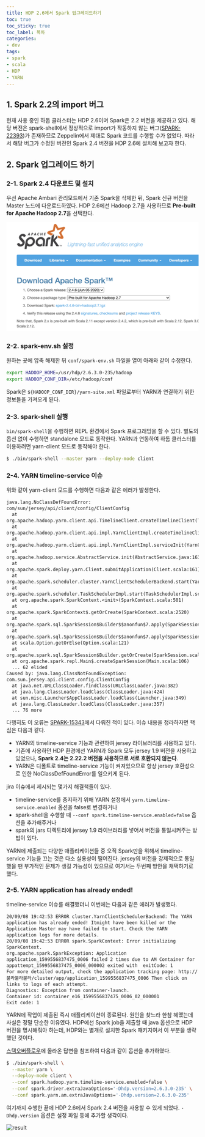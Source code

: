 ```yaml
---
title: HDP 2.6에서 Spark 업그레이드하기
toc: true
toc_sticky: true
toc_label: 목차
categories:
- dev
tags:
- spark
- scala
- HDP
- YARN
---
```


## 1. Spark 2.2의 import 버그
현재 사용 중인 하둡 클러스터는 HDP 2.6이며 Spark은 2.2 버전을 제공하고 있다.
해당 버전은 spark-shell에서 정상적으로 import가 작동하지 않는 버그([SPARK-22393](https://issues.apache.org/jira/browse/SPARK-22393))가 존재하므로 Zeppelin에서 제대로 Spark 코드를 수행할 수가 없었다.
따라서 해당 버그가 수정된 버전인 Spark 2.4 버전을 HDP 2.6에 설치해 보고자 한다.


## 2. Spark 업그레이드 하기

### 2-1. Spark 2.4 다운로드 및 설치

우선 Apache Ambari 관리모드에서 기존 Spark을 삭제한 뒤, Spark 신규 버전을 Master 노드에 다운로드하였다.
HDP 2.6에선 Hadoop 2.7을 사용하므로 **Pre-built for Apache Hadoop 2.7**을 선택한다.

![download-spark](https://raw.githubusercontent.com/dhkdn9192/dhkdn9192.github.io/master/assets/images/posts/2020/09/08/2020-09-08-download-spark.png)


### 2-2. spark-env.sh 설정
원하는 곳에 압축 해제한 뒤 ```conf/spark-env.sh``` 파일을 열어 아래와 같이 수정한다.

```bash
export HADOOP_HOME=/usr/hdp/2.6.3.0-235/hadoop
export HADOOP_CONF_DIR=/etc/hadoop/conf
```

Spark은 ```${HADOOP_CONF_DIR}/yarn-site.xml``` 파일로부터 YARN과 연결하기 위한 정보들을 가져오게 된다.

### 2-3. spark-shell 실행

```bin/spark-shell```을 수행하면 REPL 환경에서 Spark 프로그래밍을 할 수 있다.
별도의 옵션 없이 수행하면 standalone 모드로 동작한다. YARN과 연동하여 하둡 클러스터를 이용하려면 yarn-client 모드로 동작해야 한다.

```bash
$ ./bin/spark-shell --master yarn --deploy-mode client
```

### 2-4. YARN timeline-service 이슈

위와 같이 yarn-client 모드를 수행하면 다음과 같은 에러가  발생한다.

```
java.lang.NoClassDefFoundError: com/sun/jersey/api/client/config/ClientConfig
  at org.apache.hadoop.yarn.client.api.TimelineClient.createTimelineClient(TimelineClient.java:55)
  at org.apache.hadoop.yarn.client.api.impl.YarnClientImpl.createTimelineClient(YarnClientImpl.java:181)
  at org.apache.hadoop.yarn.client.api.impl.YarnClientImpl.serviceInit(YarnClientImpl.java:168)
  at org.apache.hadoop.service.AbstractService.init(AbstractService.java:163)
  at org.apache.spark.deploy.yarn.Client.submitApplication(Client.scala:161)
  at org.apache.spark.scheduler.cluster.YarnClientSchedulerBackend.start(YarnClientSchedulerBackend.scala:57)
  at org.apache.spark.scheduler.TaskSchedulerImpl.start(TaskSchedulerImpl.scala:188)
  at org.apache.spark.SparkContext.<init>(SparkContext.scala:501)
  at org.apache.spark.SparkContext$.getOrCreate(SparkContext.scala:2520)
  at org.apache.spark.sql.SparkSession$Builder$$anonfun$7.apply(SparkSession.scala:930)
  at org.apache.spark.sql.SparkSession$Builder$$anonfun$7.apply(SparkSession.scala:921)
  at scala.Option.getOrElse(Option.scala:121)
  at org.apache.spark.sql.SparkSession$Builder.getOrCreate(SparkSession.scala:921)
  at org.apache.spark.repl.Main$.createSparkSession(Main.scala:106)
  ... 62 elided
Caused by: java.lang.ClassNotFoundException: com.sun.jersey.api.client.config.ClientConfig
  at java.net.URLClassLoader.findClass(URLClassLoader.java:382)
  at java.lang.ClassLoader.loadClass(ClassLoader.java:424)
  at sun.misc.Launcher$AppClassLoader.loadClass(Launcher.java:349)
  at java.lang.ClassLoader.loadClass(ClassLoader.java:357)
  ... 76 more
```

다행히도 이 오류는 [SPARK-15343](https://issues.apache.org/jira/browse/SPARK-15343)에서 다뤄진 적이 있다.
이슈 내용을 정라하자면 핵심은 다음과 같다.

- YARN의 timeline-service 기능과 관련하여 jersey 라이브러리를 사용하고 있다.
- 기존에 사용하던 HDP 환경에선 YARN과 Spark 모두 jersey 1.9 버전을 사용하고 있었으나, **Spark 2.4는 2.22.2 버전을 사용하므로 서로 호환되지 않는다**.
- YARN은 디폴트로 timeline-service 기능이 켜져있으므로 항상 jersey 호환성으로 인한 NoClassDefFoundError를 일으키게 된다.


jira 이슈에서 제시되는 몇가지 해결책들이 있다.

- timeline-service를 중지하기 위해 YARN 설정에서 ```yarn.timeline-service.enabled``` 옵션을 false로 변경하거나
- spark-shell을 수행할 때 ```--conf spark.timeline-service.enabled=false``` 옵션을 추가해주거나
- spark의 jars 디렉토리에 jersey 1.9 라이브러리를 넣어서 버전을 통일시켜주는 방법이 있다.


YARN에 제출되는 다양한 애플리케이션들 중 오직 Spark만을 위해서 timeline-service 기능을 끄는 것은 다소 실용성이 떨어진다.
jersey의 버전을 강제적으로 통일했을 땐 부가적인 문제가 생길 가능성이 있으므로 여기서는 두번째 방안을 채택하기로 했다.


### 2-5. YARN application has already ended!

timeline-service 이슈를 해결했더니 이번에는 다음과 같은 에러가 발생했다.

```
20/09/08 19:42:53 ERROR cluster.YarnClientSchedulerBackend: The YARN application has already ended! Itmight have been killed or the Application Master may have failed to start. Check the YARN application logs for more details.
20/09/08 19:42:53 ERROR spark.SparkContext: Error initializing SparkContext.
org.apache.spark.SparkException: Application application_1599556837475_0006 failed 2 times due to AM Container for appattempt_1599556837475_0006_000002 exited with  exitCode: 1
For more detailed output, check the application tracking page: http://불라불라불라/cluster/app/application_1599556837475_0006 Then click on links to logs of each attempt.
Diagnostics: Exception from container-launch.
Container id: container_e16_1599556837475_0006_02_000001
Exit code: 1
```

YARN에 작업이 제출된 즉시 애플리케이션이 종료된다.
원인을 찾느라 한참 헤맸는데 사실은 정말 단순한 이유였다.
HDP에선 Spark job을 제출할 때 java 옵션으로 HDP 버전을 명시해줘야 하는데,
HDP와는 별개로 설치한 Spark 패키지여서 이 부분을 생략했던 것이다.

[스택오버플로우](https://stackoverflow.com/questions/55931970/how-can-i-run-spark-in-headless-mode-in-my-custom-version-on-hdp)에 올라온 답변을 참조하여 다음과 같이 옵션을 추가하였다.

```bash
$ ./bin/spark-shell \
  --master yarn \
  --deploy-mode client \
  --conf spark.hadoop.yarn.timeline-service.enabled=false \
  --conf spark.driver.extraJavaOptions='-Dhdp.version=2.6.3.0-235' \
  --conf spark.yarn.am.extraJavaOptions='-Dhdp.version=2.6.3.0-235'
```


여기까지 수행한 끝에 HDP 2.6에서 Spark 2.4 버전을 사용할 수 있게 되었다.
```-Dhdp.version``` 옵션은 설정 파일 등에 추가할 생각이다.

![result](https://raw.githubusercontent.com/dhkdn9192/dhkdn9192.github.io/master/assets/images/posts/2020/09/08/2020-09-08-spark-shell-result.jpeg)
